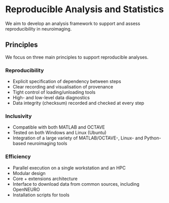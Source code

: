 # Reproducible Analysis and Statistics
We aim to develop an analysis framework to support and assess reproducibility in neuroimaging.

## Principles
We focus on three main principles to support reproducible analyses.

### Reproducibility
- Explicit specification of dependency between steps
- Clear recording and visualisation of provenance
- Tight control of loading/unloading tools
- High- and low-level data diagnostics
- Data integrity (checksum) recorded and checked at every step

### Inclusivity
- Compatible with both MATLAB and OCTAVE
- Tested on both Windows and Linux (Ubuntu)
- Integration of a large variety of MATLAB/OCTAVE-, Linux- and Python-based neuroimaging tools

### Efficiency
- Parallel execution on a single workstation and an HPC
- Modular design
- Core + extensions architecture
- Interface to download data from common sources, including OpenNEURO
- Installation scripts for tools
